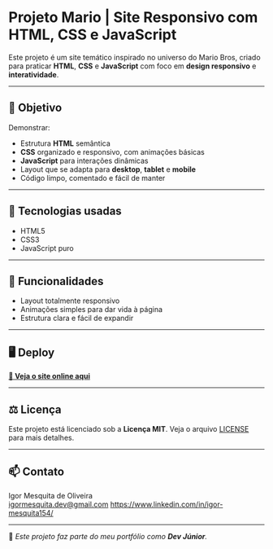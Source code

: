 # Projeto Mario | Site Responsivo com HTML, CSS e JavaScript

Este projeto é um site temático inspirado no universo do Mario Bros, criado para praticar **HTML**, **CSS** e **JavaScript** com foco em **design responsivo** e **interatividade**.

---

## 🚀 Objetivo

Demonstrar:
- Estrutura **HTML** semântica
- **CSS** organizado e responsivo, com animações básicas
- **JavaScript** para interações dinâmicas
- Layout que se adapta para **desktop**, **tablet** e **mobile**
- Código limpo, comentado e fácil de manter

---

## 📂 Tecnologias usadas

- HTML5
- CSS3
- JavaScript puro

---

## 📌 Funcionalidades

- Layout totalmente responsivo
- Animações simples para dar vida à página
- Estrutura clara e fácil de expandir

---

## 🖥️ Deploy

[**🔗 Veja o site online aqui**](#) <!-- Substitua pelo link real quando hospedar -->

---

## ⚖️ Licença

Este projeto está licenciado sob a **Licença MIT**. Veja o arquivo [LICENSE](LICENSE) para mais detalhes.

---

## 📫 Contato

Igor Mesquita de Oliveira  
igormesquita.dev@gmail.com
https://www.linkedin.com/in/igor-mesquita154/

---

**🚩** *Este projeto faz parte do meu portfólio como **Dev Júnior**.*
